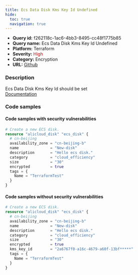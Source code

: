 ```yaml
---
title: Ecs Data Disk Kms Key Id Undefined
hide:
  toc: true
  navigation: true
---
```


<style>
  .highlight .hll {
    background-color: #ff171742;
  }
  .md-content {
    max-width: 1100px;
    margin: 0 auto;
  }
</style>

-   **Query id:** f262118c-1ac6-4bb3-8495-cc48f1775b85
-   **Query name:** Ecs Data Disk Kms Key Id Undefined
-   **Platform:** Terraform
-   **Severity:** <span style="color:#C00">High</span>
-   **Category:** Encryption
-   **URL:** [Github](https://github.com/Checkmarx/kics/tree/master/assets/queries/terraform/alicloud/ecs_data_disk_kms_key_id_undefined)

### Description
Ecs Data Disk Kms Key Id should be set<br>
[Documentation](https://registry.terraform.io/providers/aliyun/alicloud/latest/docs/resources/disk#kms_key_id)

### Code samples
#### Code samples with security vulnerabilities
```tf title="Postitive test num. 1 - tf file" hl_lines="2"
# Create a new ECS disk.
resource "alicloud_disk" "ecs_disk" {
  # cn-beijing
  availability_zone = "cn-beijing-b"
  name              = "New-disk"
  description       = "Hello ecs disk."
  category          = "cloud_efficiency"
  size              = "30"
  encrypted         = true
  tags = {
    Name = "TerraformTest"
  }
}

```


#### Code samples without security vulnerabilities
```tf title="Negative test num. 1 - tf file"
# Create a new ECS disk.
resource "alicloud_disk" "ecs_disk" {
  # cn-beijing
  availability_zone = "cn-beijing-b"
  name              = "New-disk"
  description       = "Hello ecs disk."
  category          = "cloud_efficiency"
  size              = "30"
  encrypted         = true
  kms_key_id        = "2a6767f0-a16c-4679-a60f-13bf*****"
  tags = {
    Name = "TerraformTest"
  }
}

```
